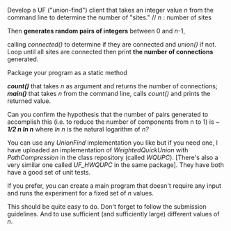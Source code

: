 Develop a UF ("union-find") client that takes an integer value *n* from the command line to determine the number of "sites."  // n : number of sites

Then **generates random pairs of integers** between 0 and *n*-1, 

calling *connected()* to determine if they are connected and *union()* if not. Loop until all sites are connected then print **the number of connections** generated. 



Package your program as a static method 

***count()*** that takes *n* as argument and returns the number of connections; ***main()*** that takes *n* from the command line, calls *count()* and prints the returned value.

Can you confirm the hypothesis that the number of pairs generated to accomplish this (i.e. to reduce the number of components from n to 1) is *~ **1/2 n ln n*** where *ln n* is the natural logarithm of *n?*

You can use any *UnionFind* implementation you like but if you need one, I have uploaded an implementation of *WeightedQuickUnion* with *PathCompression* in the class repository (called *WQUPC*). [There's also a very similar one called *UF_HWQUPC* in the same package]. They have both have a good set of unit tests.

If you prefer, you can create a main program that doesn't require any input and runs the experiment for a fixed set of *n* values.



This should be quite easy to do. Don't forget to follow the submission guidelines. And to use sufficient (and sufficiently large) different values of *n*.